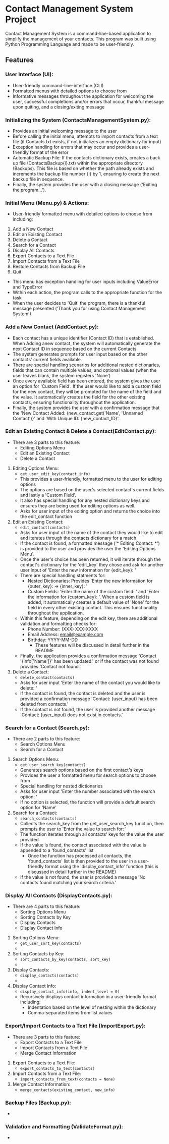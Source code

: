 # Contact Management System Project

Contact Management System is a command-line-based application to simplify the management of your contacts. This program was built using Python Programming Language and made to be user-friendly.

## Features

### User Interface (UI):
* User-friendly command-line-interface (CLI)
* Formatted menus with detailed options to choose from
* Informative messages throughout the application for welcoming the user, successful completions and/or errors that occur, thankful message upon quiting, and a closing/exiting message

### Initializing the System (ContactsManagementSystem.py):
* Provides an initial welcoming message to the user
* Before calling the initial menu, attempts to import contacts from a text file (if Contacts.txt exists, if not initializes an empty dictionary for input)
* Exception handling for errors that may occur and provides a user-friendly format of the error
* Automatic Backup File: If the contacts dictionary exists, creates a back up file (ContactsBackup{i}.txt) within the appropriate directory (Backups). This file is based on whether the path already exists and increments the backup file number {i} by 1, ensuring to create the next backup file in sequence. 
* Finally, the system provides the user with a closing message ('Exiting the program...').

### Initial Menu (Menu.py) & Actions:
* User-friendly formatted menu with detailed options to choose from including:
1. Add a New Contact
2. Edit an Existing Contact
3. Delete a Contact
4. Search for a Contact
5. Display All Contacts
6. Export Contacts to a Text File
7. Import Contacts from a Text File
8. Restore Contacts from Backup File
9. Quit
* This menu has exception handling for user inputs including ValueError and TypeError
* Within each action, the program calls to the appropriate function for the task
* When the user decides to 'Quit' the program, there is a thankful message presented ('Thank you for using Contact Management System!)

### Add a New Contact (AddContact.py):
* Each contact has a unique identifier (Contact ID) that is established. When Adding anew contact, the system will automatically generate the next Contact ID in sequence based on the current Contacts.
* The system generates prompts for user input based on the other contacts' current fields available.
* There are special handling scenarios for additional nested dictionaries, fields that can contain multiple values, and optional values (when the user leaves blank, the system registers 'None')
* Once every available field has been entered, the system gives the user an option for 'Custom Field'. If the user would like to add a custom field for the new contact, they will be prompted for the name of the field and the value. It automatically creates the field for the other existing contacts, ensuring functionality throughout the application.
* Finally, the system provides the user with a confirmation message that the 'New Contact Added: {new_contact.get('Name', 'Unnamed Contact')}' and 'With Unique ID: {new_contact_ID}'.

### Edit an Existing Contact & Delete a Contact(EditContact.py):
* There are 3 parts to this feature:
    - Editing Options Menu
    - Edit an Existing Contact
    - Delete a Contact
1. Editing Options Menu:
    * `get_user_edit_key(contact_info)`
    * This provides a user-friendly, formatted menu to the user for editing options
    * The options are based on the user's selected contact's current fields and lastly a 'Custom Field'.
    * It also has special handling for any nested dictionary keys and ensures they are being used for editing options as well.
    * Asks for user input of the editing option and returns the choice into the edit_contact function
2. Edit an Existing Contact:
    * `edit_contact(contacts)`
    * Asks for user input of the name of the contact they would like to edit and iterates through the contacts dictionary for a match
    * If the contact is found, a formatted message ('* Editing Contact: *') is provided to the user and provides the user the 'Editing Options Menu'.
    * Once the user's choice has been returned, it will iterate through the contact's dictionary for the 'edit_key' they chose and ask for another user input of 'Enter the new information for {edit_key}: '
    * There are special handling statments for:
        - Nested Dictionaries: Provides 'Enter the new information for {outer_key}: -> {inner_key}: '
        - Custom Fields: 'Enter the name of the custom field: ' and 'Enter the information for {custom_key}: '. When a custom field is added, it automatically creates a default value of 'None' for the field in every other existing contact. This ensures functionality throughout the application.
    * Within this feature, depending on the edit key, there are additional validation and formatting checks for:
        - Phone Number: (XXX) XXX-XXXX
        - Email Address: email@example.com
        - Birthday: YYYY-MM-DD
            * These features will be discussed in detail further in the README
    * Finally, the application provides a confirmation message 'Contact '{info['Name']}' has been updated.' or if the contact was not found provides 'Contact not found.'
3. Delete a Contact:
    * `delete_contact(contacts)`
    * Asks for user input 'Enter the name of the contact you would like to delete: '
    * If the contact is found, the contact is deleted and the user is provided a confirmation message 'Contact: {user_input} has been deleted from contacts.'
    * If the contact is not found, the user is provided another message 'Contact: {user_input} does not exist in contacts.'

### Search for a Contact (Search.py):
* There are 2 parts to this feature:
    - Search Options Menu
    - Search for a Contact
1. Search Options Menu:
    * `get_user_search_key(contacts)`
    * Generates search options based on the first contact's keys
    * Provides the user a formatted menu for search options to choose from
    * Special handling for nested dictionaries
    * Asks for user input 'Enter the number associated with the search option: '
    * If no option is selected, the function will provide a default search option for 'Name'
2. Search for a Contact:
    * `search_contacts(contacts)`
    * Collects the search_key from the get_user_search_key function, then prompts the user to 'Enter the value to search for: '
    * The function iterates through all contacts' keys for the value the user provided
    * If the value is found, the contact associated with the value is appended to a 'found_contacts' list
        - Once the function has processed all contacts, the 'found_contacts' list is then provided to the user in a user-friendly format using the 'display_contact_info' function (this is discussed in detail further in the README)
    * If the value is not found, the user is provided a message 'No contacts found matching your search criteria.'

### Display All Contacts (DisplayContacts.py):
* There are 4 parts to this feature:
    - Sorting Options Menu
    - Sorting Contacts by Key
    - Display Contacts
    - Display Contact Info
1. Sorting Options Menu:
    * `get_user_sort_key(contacts)`
    * 
2. Sorting Contacts by Key:
    * `sort_contacts_by_key(contacts, sort_key)`
    * 
3. Display Contacts:
    * `display_contacts(contacts)`
    * 
3. Display Contact Info:
    * `display_contact_info(info, indent_level = 0)`
    * Recursively displays contact information in a user-friendly format including:
        - Indentation based on the level of nesting within the dictionary
        - Comma-separated items from list values

### Export/Import Contacts to a Text File (ImportExport.py):
* There are 3 parts to this feature:
    - Export Contacts to a Text File
    - Import Contacts from a Text File
    - Merge Contact Information
1. Export Contacts to a Text File:
    * `export_contacts_to_text(contacts)`
2. Import Contacts from a Text File:
    * `import_contacts_from_text(contacts = None)`
3. Merge Contact Information:
    * `merge_contacts(existing_contact, new_info)`

### Backup Files (Backup.py):
* 

### Validation and Formatting (ValidateFormat.py):
* 

